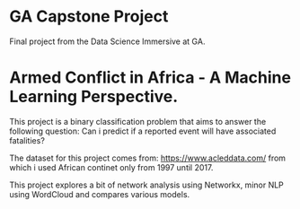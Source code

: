 # GA Capstone Project

Final project from the Data Science Immersive at GA.

# Armed Conflict in Africa - A Machine Learning Perspective.

This project is a binary classification problem that aims to answer the following question: Can i predict if a reported event will have associated fatalities? 

The dataset for this project comes from: https://www.acleddata.com/ from which i used African continet only from 1997 until 2017.

This project explores a bit of network analysis using Networkx, minor NLP using WordCloud and compares various models.
